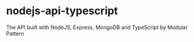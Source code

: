 # nodejs-api-typescript
The API built with NodeJS, Express, MongoDB and TypeScript by Modular  Pattern
